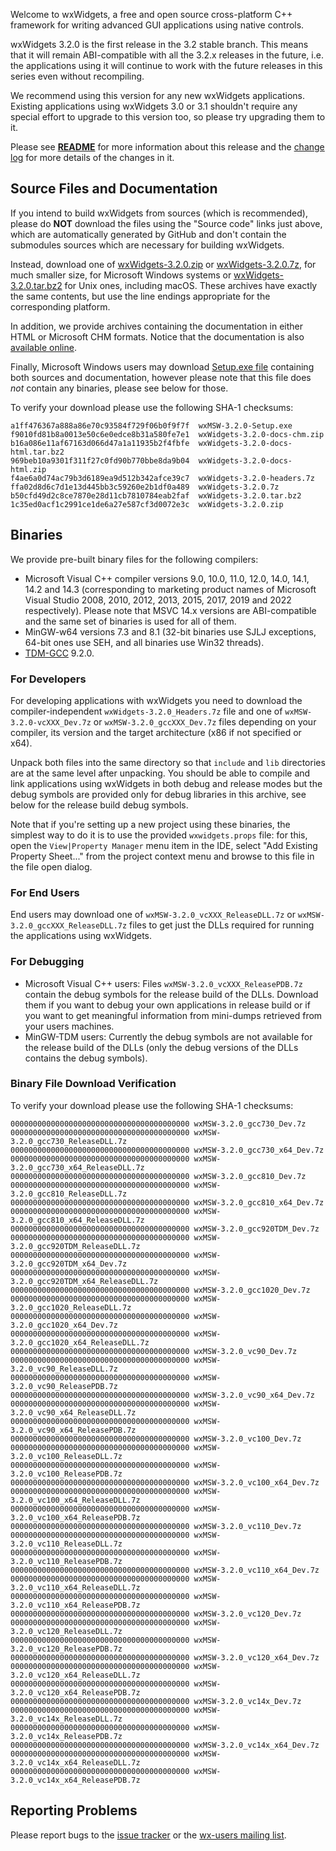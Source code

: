 Welcome to wxWidgets, a free and open source cross-platform C++ framework for writing advanced GUI applications using native controls.

wxWidgets 3.2.0 is the first release in the 3.2 stable branch. This means that it will remain ABI-compatible with all the 3.2.x releases in the future, i.e. the applications using it will continue to work with the future releases in this series even without recompiling.

We recommend using this version for any new wxWidgets applications. Existing applications using wxWidgets 3.0 or 3.1 shouldn't require any special effort to upgrade to this version too, so please try upgrading them to it.

Please see [**README**](https://raw.githubusercontent.com/wxWidgets/wxWidgets/v3.2.0/docs/readme.txt) for more information about this release and the [change log](https://raw.githubusercontent.com/wxWidgets/wxWidgets/v3.2.0/docs/changes.txt) for more details of the changes in it.


## Source Files and Documentation

If you intend to build wxWidgets from sources (which is recommended), please do **NOT** download the files using the "Source code" links just above, which are automatically generated by GitHub and don't contain the submodules sources which are necessary for building wxWidgets.

Instead, download one of [wxWidgets-3.2.0.zip](https://github.com/wxWidgets/wxWidgets/releases/download/v3.2.0/wxWidgets-3.2.0.zip) or [wxWidgets-3.2.0.7z](https://github.com/wxWidgets/wxWidgets/releases/download/v3.2.0/wxWidgets-3.2.0.7z), for much smaller size, for Microsoft Windows systems or [wxWidgets-3.2.0.tar.bz2](https://github.com/wxWidgets/wxWidgets/releases/download/v3.2.0/wxWidgets-3.2.0.tar.bz2) for Unix ones, including macOS. These archives have exactly the same contents, but use the line endings appropriate for the corresponding platform.

In addition, we provide archives containing the documentation in either HTML or Microsoft CHM formats. Notice that the documentation is also [available online](https://docs.wxwidgets.org/3.2.0).

Finally, Microsoft Windows users may download [Setup.exe file](https://github.com/wxWidgets/wxWidgets/releases/download/v3.2.0/wxMSW-3.2.0-Setup.exe) containing both sources and documentation, however please note that this file does _not_ contain any binaries, please see below for those.

To verify your download please use the following SHA-1 checksums:

    a1ff476367a888a86e70c93584f729f06b0f9f7f  wxMSW-3.2.0-Setup.exe
    f9010fd81b8a0013e50c6e0edce8b31a580fe7e1  wxWidgets-3.2.0-docs-chm.zip
    b16a086e11af67163d066d47a1a11935b2f4fbfe  wxWidgets-3.2.0-docs-html.tar.bz2
    969beb10a9301f311f27c0fd90b770bbe8da9b04  wxWidgets-3.2.0-docs-html.zip
    f4ae6a0d74ac79b3d6189ea9d512b342afce39c7  wxWidgets-3.2.0-headers.7z
    ffa02d8d6c7d1e13d445bb3c59260e2b1df0a489  wxWidgets-3.2.0.7z
    b50cfd49d2c8ce7870e28d11cb7810784eab2faf  wxWidgets-3.2.0.tar.bz2
    1c35ed0acf1c2991ce1de6a27e587cf3d0072e3c  wxWidgets-3.2.0.zip

## Binaries

We provide pre-built binary files for the following compilers:

* Microsoft Visual C++ compiler versions 9.0, 10.0, 11.0, 12.0, 14.0, 14.1, 14.2 and 14.3 (corresponding to marketing product names of Microsoft Visual Studio 2008, 2010, 2012, 2013, 2015, 2017, 2019 and 2022 respectively). Please note that MSVC 14.x versions are ABI-compatible and the same set of binaries is used for all of them.
* MinGW-w64 versions 7.3 and 8.1 (32-bit binaries use SJLJ exceptions, 64-bit ones use SEH, and all binaries use Win32 threads).
* [TDM-GCC](https://jmeubank.github.io/tdm-gcc/) 9.2.0.

### For Developers

For developing applications with wxWidgets you need to download the compiler-independent `wxWidgets-3.2.0_Headers.7z` file and one of `wxMSW-3.2.0-vcXXX_Dev.7z` or `wxMSW-3.2.0_gccXXX_Dev.7z` files depending on your compiler, its version and the target architecture (x86 if not specified or x64).

Unpack both files into the same directory so that `include` and `lib` directories are at the same level after unpacking. You should be able to compile and link applications using wxWidgets in both debug and release modes but the debug symbols are provided only for debug libraries in this archive, see below for the release build debug symbols.

Note that if you're setting up a new project using these binaries, the simplest
way to do it is to use the provided `wxwidgets.props` file: for this, open the
`View|Property Manager` menu item in the IDE, select "Add Existing Property
Sheet..." from the project context menu and browse to this file in the file
open dialog.

### For End Users

End users may download one of `wxMSW-3.2.0_vcXXX_ReleaseDLL.7z` or `wxMSW-3.2.0_gccXXX_ReleaseDLL.7z` files to get just the DLLs required for running the applications using wxWidgets.

### For Debugging

* Microsoft Visual C++ users: Files `wxMSW-3.2.0_vcXXX_ReleasePDB.7z` contain the debug symbols for the release build of the DLLs. Download them if you want to debug your own applications in release build or if you want to get meaningful information from mini-dumps retrieved from your users machines.
* MinGW-TDM users: Currently the debug symbols are not available for the release build of the DLLs (only the debug versions of the DLLs contains the debug symbols).

### Binary File Download Verification

To verify your download please use the following SHA-1 checksums:

    0000000000000000000000000000000000000000 wxMSW-3.2.0_gcc730_Dev.7z
    0000000000000000000000000000000000000000 wxMSW-3.2.0_gcc730_ReleaseDLL.7z
    0000000000000000000000000000000000000000 wxMSW-3.2.0_gcc730_x64_Dev.7z
    0000000000000000000000000000000000000000 wxMSW-3.2.0_gcc730_x64_ReleaseDLL.7z
    0000000000000000000000000000000000000000 wxMSW-3.2.0_gcc810_Dev.7z
    0000000000000000000000000000000000000000 wxMSW-3.2.0_gcc810_ReleaseDLL.7z
    0000000000000000000000000000000000000000 wxMSW-3.2.0_gcc810_x64_Dev.7z
    0000000000000000000000000000000000000000 wxMSW-3.2.0_gcc810_x64_ReleaseDLL.7z
    0000000000000000000000000000000000000000 wxMSW-3.2.0_gcc920TDM_Dev.7z
    0000000000000000000000000000000000000000 wxMSW-3.2.0_gcc920TDM_ReleaseDLL.7z
    0000000000000000000000000000000000000000 wxMSW-3.2.0_gcc920TDM_x64_Dev.7z
    0000000000000000000000000000000000000000 wxMSW-3.2.0_gcc920TDM_x64_ReleaseDLL.7z
    0000000000000000000000000000000000000000 wxMSW-3.2.0_gcc1020_Dev.7z
    0000000000000000000000000000000000000000 wxMSW-3.2.0_gcc1020_ReleaseDLL.7z
    0000000000000000000000000000000000000000 wxMSW-3.2.0_gcc1020_x64_Dev.7z
    0000000000000000000000000000000000000000 wxMSW-3.2.0_gcc1020_x64_ReleaseDLL.7z
    0000000000000000000000000000000000000000 wxMSW-3.2.0_vc90_Dev.7z
    0000000000000000000000000000000000000000 wxMSW-3.2.0_vc90_ReleaseDLL.7z
    0000000000000000000000000000000000000000 wxMSW-3.2.0_vc90_ReleasePDB.7z
    0000000000000000000000000000000000000000 wxMSW-3.2.0_vc90_x64_Dev.7z
    0000000000000000000000000000000000000000 wxMSW-3.2.0_vc90_x64_ReleaseDLL.7z
    0000000000000000000000000000000000000000 wxMSW-3.2.0_vc90_x64_ReleasePDB.7z
    0000000000000000000000000000000000000000 wxMSW-3.2.0_vc100_Dev.7z
    0000000000000000000000000000000000000000 wxMSW-3.2.0_vc100_ReleaseDLL.7z
    0000000000000000000000000000000000000000 wxMSW-3.2.0_vc100_ReleasePDB.7z
    0000000000000000000000000000000000000000 wxMSW-3.2.0_vc100_x64_Dev.7z
    0000000000000000000000000000000000000000 wxMSW-3.2.0_vc100_x64_ReleaseDLL.7z
    0000000000000000000000000000000000000000 wxMSW-3.2.0_vc100_x64_ReleasePDB.7z
    0000000000000000000000000000000000000000 wxMSW-3.2.0_vc110_Dev.7z
    0000000000000000000000000000000000000000 wxMSW-3.2.0_vc110_ReleaseDLL.7z
    0000000000000000000000000000000000000000 wxMSW-3.2.0_vc110_ReleasePDB.7z
    0000000000000000000000000000000000000000 wxMSW-3.2.0_vc110_x64_Dev.7z
    0000000000000000000000000000000000000000 wxMSW-3.2.0_vc110_x64_ReleaseDLL.7z
    0000000000000000000000000000000000000000 wxMSW-3.2.0_vc110_x64_ReleasePDB.7z
    0000000000000000000000000000000000000000 wxMSW-3.2.0_vc120_Dev.7z
    0000000000000000000000000000000000000000 wxMSW-3.2.0_vc120_ReleaseDLL.7z
    0000000000000000000000000000000000000000 wxMSW-3.2.0_vc120_ReleasePDB.7z
    0000000000000000000000000000000000000000 wxMSW-3.2.0_vc120_x64_Dev.7z
    0000000000000000000000000000000000000000 wxMSW-3.2.0_vc120_x64_ReleaseDLL.7z
    0000000000000000000000000000000000000000 wxMSW-3.2.0_vc120_x64_ReleasePDB.7z
    0000000000000000000000000000000000000000 wxMSW-3.2.0_vc14x_Dev.7z
    0000000000000000000000000000000000000000 wxMSW-3.2.0_vc14x_ReleaseDLL.7z
    0000000000000000000000000000000000000000 wxMSW-3.2.0_vc14x_ReleasePDB.7z
    0000000000000000000000000000000000000000 wxMSW-3.2.0_vc14x_x64_Dev.7z
    0000000000000000000000000000000000000000 wxMSW-3.2.0_vc14x_x64_ReleaseDLL.7z
    0000000000000000000000000000000000000000 wxMSW-3.2.0_vc14x_x64_ReleasePDB.7z


## Reporting Problems

Please report bugs to the [issue tracker](https://github.com/wxWidgets/wxWidgets/issues/new) or the [wx-users mailing list](http://groups.google.com/group/wx-users).
